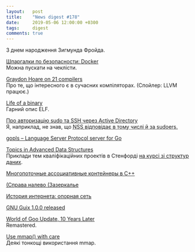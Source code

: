```yaml
---
layout:   post
title:    "News digest #178"
date:     2019-05-06 12:00:00 +0300
tags:     digest
comments: true
---
```


З днем народження Зигмунда Фройда.

[Шпаргалки по безопасности: Docker](https://habr.com/ru/company/acribia/blog/448704/)<br/>
Можна пускати на чеклісти.

[Graydon Hoare on 21 compilers](http://venge.net/graydon/talks/CompilerTalk-2019.pdf)<br/>
Про те, що інтересного є в сучасних компіляторах. (Спойлер: LLVM працює.)

[Life of a binary](https://kishuagarwal.github.io/life-of-a-binary.html)<br/>
Гарний опис ELF.

[Про авторизацію sudo та SSH через Active Directory](https://habr.com/ru/post/449702/)<br/>
Я, наприклад, не знав, що <abbr title="Name Service Switch">NSS<abbr> відповідає в тому числі й за sudoers.

[gopls – Language Server Protocol server for Go](https://github.com/golang/go/wiki/gopls)

[Topics in Advanced Data Structures](http://web.stanford.edu/class/cs166/handouts/100%20Suggested%20Final%20Project%20Topics.pdf)<br/>
Приклади тем кваліфікаційних проектів в Стенфорді [на курсі зі структур даних](https://web.stanford.edu/class/cs166/).

[Многопоточные ассоциативные контейнеры в C++](https://habr.com/ru/company/yandex/blog/449976/)

[(Справа налево (Зазеркалье](https://habr.com/ru/post/450000/)

[История интернета: опорная сеть](https://habr.com/ru/post/450168/)

[GNU Guix 1.0.0 released](https://www.gnu.org/software/guix/blog/2019/gnu-guix-1.0.0-released/)

[World of Goo Update, 10 Years Later](https://tomorrowcorporation.com/posts/world-of-goo-update-10-years-later)<br/>
Remastered.

[Use mmap() with care](https://www.sublimetext.com/blog/articles/use-mmap-with-care)<br/>
Деякі тонкощі використання mmap.
